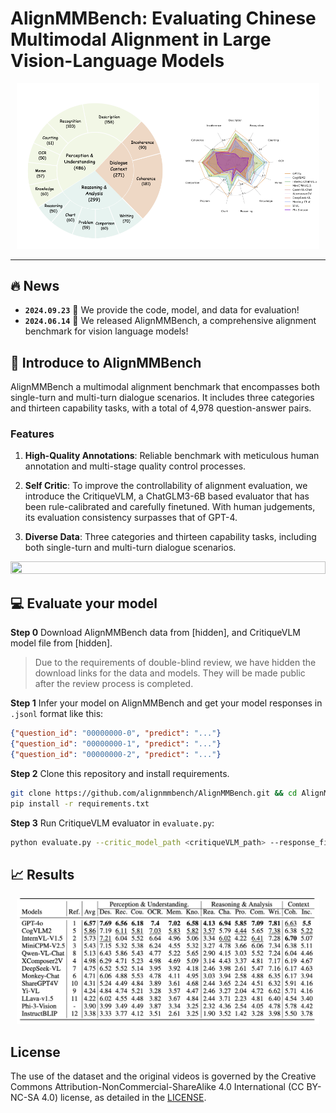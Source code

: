 # AlignMMBench: Evaluating Chinese Multimodal Alignment in Large Vision-Language Models


<p align="center">
    <img src="./assets/index.png" width="96%" height="50%">
</p>

---

## 🔥 News

* **`2024.09.23`** 🌟 We provide the code, model, and data for evaluation!
* **`2024.06.14`** 🌟 We released AlignMMBench, a comprehensive alignment benchmark for vision language models!


## 👀 Introduce to AlignMMBench

AlignMMBench a multimodal alignment benchmark that encompasses both single-turn and multi-turn dialogue scenarios. It includes three categories and thirteen capability tasks, with a total of 4,978 question-answer pairs.

### Features

1. **High-Quality Annotations**: Reliable benchmark with meticulous human annotation and multi-stage quality control processes.

2. **Self Critic**: To improve the controllability of alignment evaluation, we introduce the CritiqueVLM, a ChatGLM3-6B based evaluator that has been rule-calibrated and carefully finetuned. With human judgements, its evaluation consistency surpasses that of GPT-4.
   
3. **Diverse Data**: Three categories and thirteen capability tasks, including both single-turn and multi-turn dialogue scenarios.

<img src="./assets/image_examples.png" width="100%" height="50%">

## 💻 Evaluate your model

**Step 0** 
Download AlignMMBench data from [hidden], and CritiqueVLM model file from [hidden].

> Due to the requirements of double-blind review, we have hidden the download links for the data and models. They will be made public after the review process is completed.

**Step 1** 
Infer your model on AlignMMBench and get your model responses in `.jsonl` format like this:
```json
{"question_id": "00000000-0", "predict": "..."}
{"question_id": "00000000-1", "predict": "..."}
{"question_id": "00000000-2", "predict": "..."}
```

**Step 2** Clone this repository and install requirements.
```bash
git clone https://github.com/alignmmbench/AlignMMBench.git && cd AlignMMBench
pip install -r requirements.txt
```

**Step 3** Run CritiqueVLM evaluator in `evaluate.py`:
```bash
python evaluate.py --critic_model_path <critiqueVLM_path> --response_file <your_model_responses_path> --metadata_file <metadata_path> --save_path <path_to_save_detailed_evaluation_results>
```


## 📈 Results

<p align="center">
    <img src="./assets/leaderboard.png" width="96%" height="50%">
</p>

## License

The use of the dataset and the original videos is governed by the Creative Commons Attribution-NonCommercial-ShareAlike
4.0 International (CC BY-NC-SA 4.0) license, as detailed in the  [LICENSE](./LICENSE).


